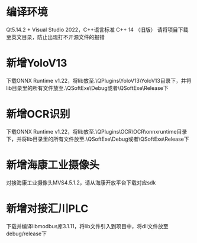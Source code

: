 # 编译环境
Qt5.14.2 + Visual Studio 2022，C++语言标准 C++ 14 （旧版）
请将项目下载至英文目录，防止出现打不开源文件的报错

# 新增YoloV13
下载ONNX Runtime v1.22，将lib放至.\QPlugins\YoloV13\YoloV13目录下，并将lib目录里的所有文件放至.\QSoftExe\Debug或者\QSoftExe\Release下

# 新增OCR识别
下载ONNX Runtime v1.22，将lib放至.\QPlugins\OCR\OCR\onnxruntime目录下，并将lib目录里的所有文件放至.\QSoftExe\Debug或者\QSoftExe\Release下

# 新增海康工业摄像头
对接海康工业摄像头MVS4.5.1.2，请从海康开放平台下载对应sdk

# 新增对接汇川PLC
下载并编译libmodbus库3.1.11，将lib文件引入到项目中，将dll文件放至debug/release下

